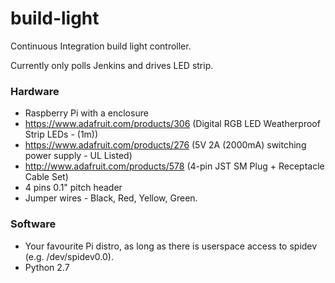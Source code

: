 build-light
===========

Continuous Integration build light controller.

Currently only polls Jenkins and drives LED strip.


### Hardware

* Raspberry Pi with a enclosure
* https://www.adafruit.com/products/306 (Digital RGB LED Weatherproof Strip LEDs - (1m))
* https://www.adafruit.com/products/276 (5V 2A (2000mA) switching power supply - UL Listed)
* http://www.adafruit.com/products/578 (4-pin JST SM Plug + Receptacle Cable Set)
* 4 pins 0.1" pitch header
* Jumper wires - Black, Red, Yellow, Green.



### Software

* Your favourite Pi distro, as long as there is userspace access to spidev (e.g. /dev/spidev0.0).
* Python 2.7


